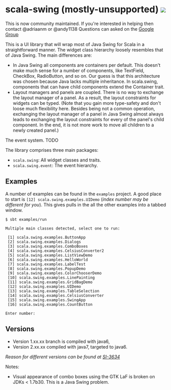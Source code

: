 scala-swing (mostly-unsupported) [<img src="https://api.travis-ci.org/scala/scala-swing.png?branch=java7"/>](https://travis-ci.org/scala/scala-swing?branch=java7)
=========

This is now community maintained. If you're interested in helping then contact @adriaanm or @andy1138 
Questions can asked on the [Google Group](https://groups.google.com/forum/#!forum/scala-swing)

This is a UI library that will wrap most of Java Swing for Scala in a straightforward manner. 
The widget class hierarchy loosely resembles that of Java Swing. The main differences are:

- In Java Swing all components are containers per default. This doesn't make much sense for
  a number of components, like TextField, CheckBox, RadioButton, and so on. Our guess is that 
  this architecture was chosen because Java lacks multiple inheritance. 
  In scala.swing, components that can have child components extend the Container trait.
-  Layout managers and panels are coupled. There is no way to exchange the layout manager
  of a panel. As a result, the layout constraints for widgets can be typed. 
  (Note that you gain more type-safety and don't loose much flexibility here. Besides 
  being not a common operation, exchanging the layout manager of a panel in Java 
  Swing almost always leads to exchanging the layout constraints for every of the panel's 
  child component. In the end, it is not more work to move all children to a newly created 
  panel.)
   
  The event system. TODO
  

The library comprises three main packages:

- `scala.swing`: All widget classes and traits.
- `scala.swing.event`: The event hierarchy.


Examples
---

A number of examples can be found in the `examples` project. 
A good place to start is  `[12] scala.swing.examples.UIDemo` (_index number may be different for you_). This gives pulls in the all the other examples into a tabbed window.


```
$ sbt examples/run

Multiple main classes detected, select one to run:

 [1] scala.swing.examples.ButtonApp
 [2] scala.swing.examples.Dialogs
 [3] scala.swing.examples.ComboBoxes
 [4] scala.swing.examples.CelsiusConverter2
 [5] scala.swing.examples.ListViewDemo
 [6] scala.swing.examples.HelloWorld
 [7] scala.swing.examples.LabelTest
 [8] scala.swing.examples.PopupDemo
 [9] scala.swing.examples.ColorChooserDemo
 [10] scala.swing.examples.LinePainting
 [11] scala.swing.examples.GridBagDemo
 [12] scala.swing.examples.UIDemo
 [13] scala.swing.examples.TableSelection
 [14] scala.swing.examples.CelsiusConverter
 [15] scala.swing.examples.SwingApp
 [16] scala.swing.examples.CountButton

Enter number:
```




Versions
---
  
- Version 1.xx.xx branch is compiled with java6, 
- Version 2.xx.xx compiled with java7, targeted to java6.

_Reason for different versions can be found at [SI-3634](https://issues.scala-lang.org/browse/SI-3634)_


Notes:

- Visual appearance of combo boxes using the GTK LaF is broken on JDKs < 1.7b30. This is a Java Swing problem.